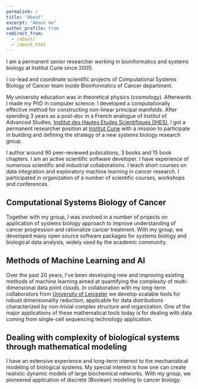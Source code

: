 ```yaml
---
permalink: /
title: "About"
excerpt: "About me"
author_profile: true
redirect_from: 
  - /about/
  - /about.html
---
```


I am a permanent senior researcher working in bioinformatics and systems biology at Institut Curie since 2005.

I co-lead and coordinate scientific projects of Computational Systems Biology of Cancer team inside Bioinformatics of Cancer department.

My university education was in theoretical physics (cosmology). Afterwards I made my PhD in computer science:
I developed a computationally effective method for constructing non-linear principal manifolds.
After spending 3 years as a post-doc in a French analogue of Institut of Advanced Studies, <a href="http://www.ihes.fr">Institut des Hautes Etudes Scientifiques (IHES)</a>,
I got a permanent researcher position at <a href="http://curie.fr">Institut Curie</a> with a mission to participate in building and defining
the strategy of a new systems biology research group.

I author around 90 peer-reviewed pubications, 3 books and 15 book chapters. 
I am an active scientific software developer.
I have experience of numerous scientific and industrial collaborations. 
I teach short courses on data integration and exploratory machine learning in cancer research. 
I participated in organization of a number of scientific courses, workshops and conferences.


Computational Systems Biology of Cancer
------

Together with my group, I was involved in a number of projects on application of systems biology approach to
improve understanding of cancer progression and rationalize cancer treatment.
With my group, we developed many open source software packages for systems biology and biological data analysis,
widely used by the academic community.


Methods of Machine Learning and AI
------

Over the past 20 years, I've been developing new and improving existing methods of machine learning
aimed at quantifying the complexity of multi-dimensional data point clouds.
In collaboration with my long-term collaborators from <a href="https://www2.le.ac.uk/centres/mmc">University of Leicester</a> 
we develop scalable tools for robust dimensionality reduction, applicable for data distributions
characterized by non-trivial complex structure and organization. One of the major applications
of these mathematical tools today is for dealing with data coming from single-cell sequencing
technology application.


Dealing with complexity of biological systems through mathematical modeling
------

I have an extensive experience and long-term interest to the mechanistical modeling
of biological systems. My special interest is how one can create realistic
dynamic models of large biochemical networks.
With my group, we pioneered application of discrete (Boolean) 
modeling to cancer biology.


